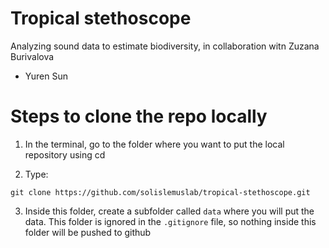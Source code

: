 # Tropical stethoscope
Analyzing sound data to estimate biodiversity, in collaboration witn Zuzana Burivalova

- Yuren Sun

# Steps to clone the repo locally

1. In the terminal, go to the folder where you want to put the local repository using cd

2. Type:
```shell
git clone https://github.com/solislemuslab/tropical-stethoscope.git
```
3. Inside this folder, create a subfolder called `data` where you will put the data. This folder is ignored in the `.gitignore` file, so nothing inside this folder will be pushed to github